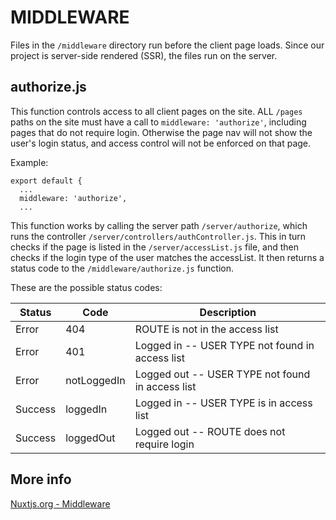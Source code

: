 # MIDDLEWARE

Files in the `/middleware` directory run before the client page loads. Since our project is server-side rendered (SSR), the files run on the server.

## authorize.js

This function controls access to all client pages on the site. ALL `/pages` paths on the site must have a call to `middleware: 'authorize'`, including pages that do not require login. Otherwise the page nav will not show the user's login status, and access control will not be enforced on that page.

Example:
```
export default {
  ...
  middleware: 'authorize',
  ...
```

This function works by calling the server path `/server/authorize`, which runs the controller `/server/controllers/authController.js`.
This in turn checks if the page is listed in the `/server/accessList.js` file, and then checks if the login type of the user matches the accessList. It then returns a status code to the `/middleware/authorize.js` function.

These are the possible status codes:


| Status   | Code       | Description                                      |
|----------|------------|--------------------------------------------------|
| Error   | 404         | ROUTE is not in the access list                  |
| Error   | 401         | Logged in  -- USER TYPE not found in access list |
| Error   | notLoggedIn | Logged out -- USER TYPE not found in access list |
| Success | loggedIn    | Logged in  -- USER TYPE is in access list        |
| Success | loggedOut   | Logged out -- ROUTE does not require login       |


## More info

[Nuxtjs.org - Middleware](https://nuxtjs.org/docs/2.x/directory-structure/middleware)

